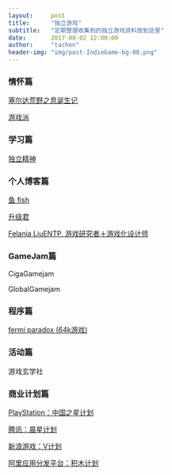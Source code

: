 ```yaml
---
layout:     post
title:      "独立游戏"
subtitle:   "定期整理收集到的独立游戏资料放到这里"
date:       2017-08-02 12:00:00
author:     "tachen"
header-img: "img/post-IndieGame-bg-00.png"
---
```


<h3 class="section-heading">情怀篇</h3>
<a href="http://bbs.saraba1st.com/2b/thread-1483090-1-1.html" target="_blank">塞尔达荒野之息诞生记</a>
<br />

<a href="http://www.gad.qq.com/gamepie/list?page=1#tab" target="_blank">游戏派</a>


<h3 class="section-heading">学习篇</h3>
<a href="https://indienova.com/" target="_blank">独立精神</a>

<h3 class="section-heading">个人博客篇</h3>
<a href="http://www.fishartgame.com/" target="_blank">鱼 fish</a>
<br />

<a href="http://levelupjun.github.io/" target="_blank">升级君</a>
<br />

<a href="https://www.zhihu.com/people/felania-liu/answers" target="_blank">Felania LiuENTP. 游戏研究者＋游戏化设计师</a>

<h3 class="section-heading">GameJam篇</h3>
<p>CigaGamejam</p>
<p>GlobalGamejam</p>

<h3 class="section-heading">程序篇</h3>
<a href="http://www.pouet.net/prod.php?which=67113" target="_blank">fermi paradox	(64k游戏)</a>

<h3 class="section-heading">活动篇</h3>
<p>游戏玄学社</p>

<h3 class="section-heading">商业计划篇</h3>
<a href="https://www.playstation.com.cn/chinaheroproject/hero.html" target="_blank">PlayStation：中国之星计划</a>
<br />

<a href="http://www.gad.qq.com/hatch/expert-plan#" target="_blank">腾讯：晨星计划</a>
<br />

<a href="http://v.game.sina.com/" target="_blank">新浪游戏：V计划</a>
<br />

<a href="http://open.uc.cn/activity/bricks/apply" target="_blank">阿里应用分发平台：积木计划</a>
<br />







